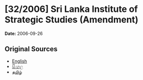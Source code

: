 # [32/2006] Sri Lanka Institute of Strategic Studies (Amendment)

**Date:** 2006-09-26

## Original Sources

- [English](https://documents.gov.lk/view/acts/2006/9/32-2006_E.pdf)
- [සිංහල](https://documents.gov.lk/view/acts/2006/9/32-2006_S.pdf)
- [தமிழ்](https://documents.gov.lk/view/acts/2006/9/32-2006_T.pdf)
